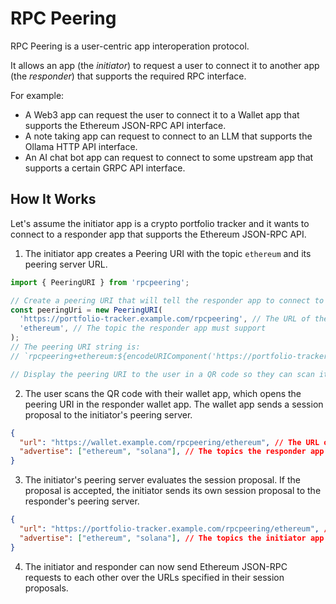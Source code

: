 # RPC Peering

RPC Peering is a user-centric app interoperation protocol.

It allows an app (the *initiator*) to request a user to connect it to another app (the *responder*) that supports the required RPC interface.

For example:
- A Web3 app can request the user to connect it to a Wallet app that supports the Ethereum JSON-RPC API interface.
- A note taking app can request to connect to an LLM that supports the Ollama HTTP API interface.
- An AI chat bot app can request to connect to some upstream app that supports a certain GRPC API interface.


## How It Works

Let's assume the initiator app is a crypto portfolio tracker and it wants to connect to a responder app that supports the Ethereum JSON-RPC API.

1. The initiator app creates a Peering URI with the topic `ethereum` and its peering server URL.

```typescript
import { PeeringURI } from 'rpcpeering';

// Create a peering URI that will tell the responder app to connect to the initiator's peering server
const peeringUri = new PeeringURI(
  'https://portfolio-tracker.example.com/rpcpeering', // The URL of the initiator's peering server
  'ethereum', // The topic the responder app must support
);
// The peering URI string is:
// `rpcpeering+ethereum:${encodeURIComponent('https://portfolio-tracker.example.com/rpcpeering')}`

// Display the peering URI to the user in a QR code so they can scan it with their waller app
```

2. The user scans the QR code with their wallet app, which opens the peering URI in the responder wallet app. The wallet app sends a session proposal to the initiator's peering server.

```json
{
  "url": "https://wallet.example.com/rpcpeering/ethereum", // The URL of the responder's Ethereum JSON-RPC API
  "advertise": ["ethereum", "solana"], // The topics the responder app supports. Here, the responder advertises to the tracker app that it also supports the Solana JSON-RPC API.
}
```

3. The initiator's peering server evaluates the session proposal. If the proposal is accepted, the initiator sends its own session proposal to the responder's peering server.

```json
{
  "url": "https://portfolio-tracker.example.com/rpcpeering/ethereum", // The URL of the initiator's Ethereum callback API, where the responder can send callback requests
  "advertise": ["ethereum", "solana"], // The topics the initiator app supports. Here, the initiator advertises to the wallet app that it also supports the Solana JSON-RPC API.
}
```

4. The initiator and responder can now send Ethereum JSON-RPC requests to each other over the URLs specified in their session proposals.